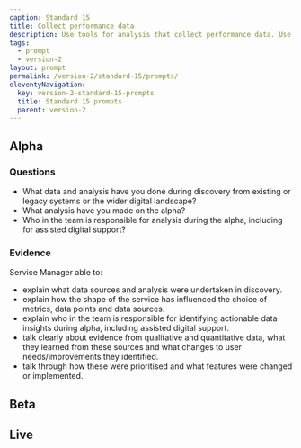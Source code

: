 ```yaml
---
caption: Standard 15
title: Collect performance data
description: Use tools for analysis that collect performance data. Use this data to analyse the success of the service and to translate this into features and tasks for the next phase of development.
tags:
  - prompt
  - version-2
layout: prompt
permalink: /version-2/standard-15/prompts/
eleventyNavigation:
  key: version-2-standard-15-prompts
  title: Standard 15 prompts
  parent: version-2
---
```


## Alpha

### Questions

- What data and analysis have you done during discovery from existing or legacy systems or the wider digital landscape?
- What analysis have you made on the alpha?
- Who in the team is responsible for analysis during the alpha, including for assisted digital support?

### Evidence

Service Manager able to:

- explain what data sources and analysis were undertaken in discovery.
- explain how the shape of the service has influenced the choice of metrics, data points and data sources.
- explain who in the team is responsible for identifying actionable data insights during alpha, including assisted digital support.
- talk clearly about evidence from qualitative and quantitative data, what they learned from these sources and what changes to user needs/improvements they identified.
- talk through how these were prioritised and what features were changed or implemented.

## Beta

## Live
